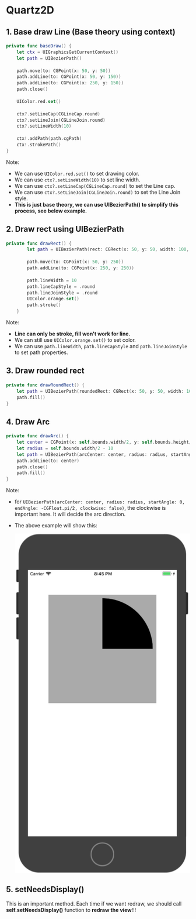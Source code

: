 # Quartz2D

## 1. Base draw Line (Base theory using context)

```swift
private func baseDraw() {
    let ctx = UIGraphicsGetCurrentContext()
    let path = UIBezierPath()

    path.move(to: CGPoint(x: 50, y: 50))
    path.addLine(to: CGPoint(x: 50, y: 150))
    path.addLine(to: CGPoint(x: 250, y: 150))
    path.close()

    UIColor.red.set()

    ctx?.setLineCap(CGLineCap.round)
    ctx?.setLineJoin(CGLineJoin.round)
    ctx?.setLineWidth(10)

    ctx!.addPath(path.cgPath)
    ctx!.strokePath()
}
```

Note:

- We can use `UIColor.red.set()` to set drawing color.
- We can use `ctx?.setLineWidth(10)` to set line width.
- We can use `ctx?.setLineCap(CGLineCap.round)` to set the Line cap.
- We can use `ctx?.setLineJoin(CGLineJoin.round)` to set the Line Join style.
- **This is just base theory, we can use UIBezierPath() to simplify this process, see below example.**

## 2. Draw rect using UIBezierPath

```swift
private func drawRect() {
        let path = UIBezierPath(rect: CGRect(x: 50, y: 50, width: 100, height: 100))

        path.move(to: CGPoint(x: 50, y: 250))
        path.addLine(to: CGPoint(x: 250, y: 250))

        path.lineWidth = 10
        path.lineCapStyle = .round
        path.lineJoinStyle = .round
        UIColor.orange.set()
        path.stroke()
    }
```

Note:

- **Line can only be stroke, fill won't work for line.**
- We can still use `UIColor.orange.set()` to set color.
- We can use `path.lineWidth`, `path.lineCapStyle` and `path.lineJoinStyle` to set path properties.

## 3. Draw rounded rect

```swift
private func drawRoundRect() {
    let path = UIBezierPath(roundedRect: CGRect(x: 50, y: 50, width: 100, height: 100) , cornerRadius: 25)
    path.fill()
}
```

## 4. Draw Arc

```swift
private func drawArc() {
    let center = CGPoint(x: self.bounds.width/2, y: self.bounds.height/2)
    let radius = self.bounds.width/2 - 10
    let path = UIBezierPath(arcCenter: center, radius: radius, startAngle: 0, endAngle: -CGFloat.pi/2, clockwise: false)
    path.addLine(to: center)
    path.close()
    path.fill()
}
```

Note:

- for `UIBezierPath(arcCenter: center, radius: radius, startAngle: 0, endAngle: -CGFloat.pi/2, clockwise: false)`, the clockwise is important here. It will decide the arc direction.
- The above example will show this:

  ![arc](images/quartz2D//arc.jpg)

## 5. setNeedsDisplay()

This is an important method. Each time if we want redraw, we should call **self.setNeedsDisplay()** function to **redraw the view**!!!
